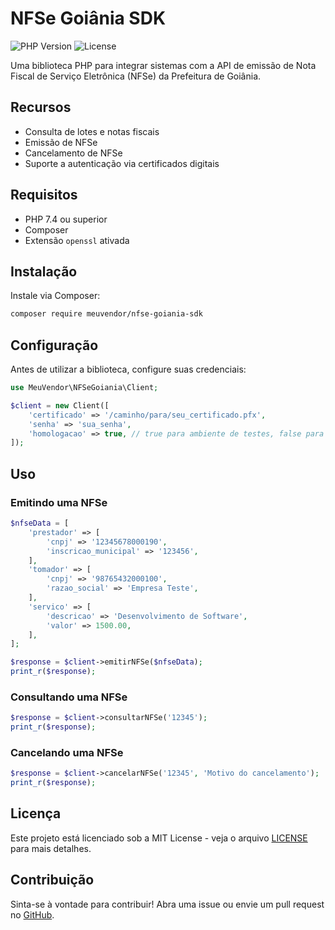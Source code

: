# NFSe Goiânia SDK

![PHP Version](https://img.shields.io/badge/PHP-%3E%3D%207.4-blue)
![License](https://img.shields.io/badge/license-MIT-green)

Uma biblioteca PHP para integrar sistemas com a API de emissão de Nota Fiscal de Serviço Eletrônica (NFSe) da Prefeitura de Goiânia.

## Recursos

- Consulta de lotes e notas fiscais
- Emissão de NFSe
- Cancelamento de NFSe
- Suporte a autenticação via certificados digitais

## Requisitos

- PHP 7.4 ou superior
- Composer
- Extensão `openssl` ativada

## Instalação

Instale via Composer:
```sh
composer require meuvendor/nfse-goiania-sdk
```

## Configuração

Antes de utilizar a biblioteca, configure suas credenciais:
```php
use MeuVendor\NFSeGoiania\Client;

$client = new Client([
    'certificado' => '/caminho/para/seu_certificado.pfx',
    'senha' => 'sua_senha',
    'homologacao' => true, // true para ambiente de testes, false para produção
]);
```

## Uso

### Emitindo uma NFSe
```php
$nfseData = [
    'prestador' => [
        'cnpj' => '12345678000190',
        'inscricao_municipal' => '123456',
    ],
    'tomador' => [
        'cnpj' => '98765432000100',
        'razao_social' => 'Empresa Teste',
    ],
    'servico' => [
        'descricao' => 'Desenvolvimento de Software',
        'valor' => 1500.00,
    ],
];

$response = $client->emitirNFSe($nfseData);
print_r($response);
```

### Consultando uma NFSe
```php
$response = $client->consultarNFSe('12345');
print_r($response);
```

### Cancelando uma NFSe
```php
$response = $client->cancelarNFSe('12345', 'Motivo do cancelamento');
print_r($response);
```

## Licença

Este projeto está licenciado sob a MIT License - veja o arquivo [LICENSE](LICENSE) para mais detalhes.

## Contribuição

Sinta-se à vontade para contribuir! Abra uma issue ou envie um pull request no [GitHub](https://github.com/seuusuario/nfse-goiania-sdk).

